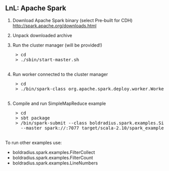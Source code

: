 ## LnL: Apache Spark

1. Download Apache Spark binary (select Pre-built for CDH)
   http://spark.apache.org/downloads.html

2. Unpack downloaded archive

3. Run the cluster manager (will be provided!)

    <pre>
    > cd <spark directory>
    > ./sbin/start-master.sh
    </pre>

4. Run worker connected to the cluster manager

    <pre>
    > cd <spark directory>
    > ./bin/spark-class org.apache.spark.deploy.worker.Worker spark://<cluster manager ip>:7077
    </pre>

5. Compile and run SimpleMapReduce example

    <pre>
    > cd <this project root>
    > sbt package
    > <spark directory>/bin/spark-submit --class boldradius.spark.examples.SimpleMapReduce \
      --master spark://<cluster manager ip>:7077 target/scala-2.10/spark_examples_2.10-1.0.jar
    </pre>

To run other examples use:

 - boldradius.spark.examples.FilterCollect
 - boldradius.spark.examples.FilterCount
 - boldradius.spark.examples.LineNumbers